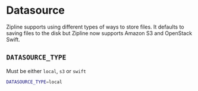 # Datasource
Zipline supports using different types of ways to store files. It defaults to saving files to the disk but Zipline now supports Amazon S3 and OpenStack Swift.

## `DATASOURCE_TYPE`
Must be either `local`, `s3` or `swift`
```bash
DATASOURCE_TYPE=local
```